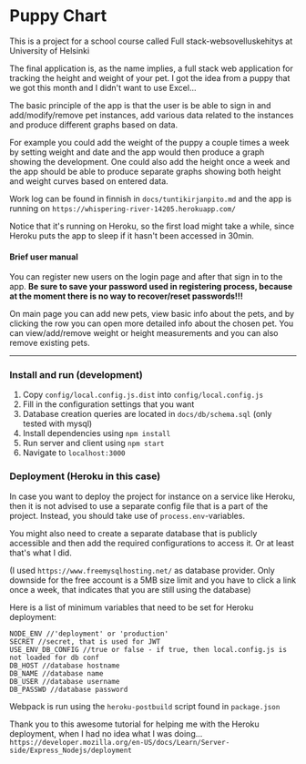 # Puppy Chart

This is a project for a school course called Full stack-websovelluskehitys at University of Helsinki

The final application is, as the name implies, a full stack web application for tracking the height and 
weight of your pet. I got the idea from a puppy that we got this month and I didn't want to use Excel...

The basic principle of the app is that the user is be able to sign in and add/modify/remove pet instances, 
add various data related to the instances and produce different graphs based on data.

For example you could add the weight of the puppy a couple times a week by setting weight and date and the 
app would then produce a graph showing the development. One could also add the height once a week and the app 
should be able to produce separate graphs showing both height and weight curves based on entered data.

Work log can be found in finnish in `docs/tuntikirjanpito.md` and the app is running on
`https://whispering-river-14205.herokuapp.com/`

Notice that it's running on Heroku, so the first load might take a while, since Heroku
puts the app to sleep if it hasn't been accessed in 30min.

#### Brief user manual
You can register new users on the login page and after that sign in to the app. **Be sure to save your password used
in registering process, because at the moment there is no way to recover/reset passwords!!!**

On main page you can add new pets, view basic info about the pets, and by clicking the row you can
open more detailed info about the chosen pet. You can view/add/remove weight or height measurements
and you can also remove existing pets.

***

### Install and run (development)

1. Copy `config/local.config.js.dist` into `config/local.config.js`
2. Fill in the configuration settings that you want
3. Database creation queries are located in `docs/db/schema.sql` (only tested with mysql)
4. Install dependencies using
   `npm install`
5. Run server and client using
   `npm start`
6. Navigate to `localhost:3000`

### Deployment (Heroku in this case)

In case you want to deploy the project for instance on a service like Heroku,
then it is not advised to use a separate config file that is a part of the project.
Instead, you should take use of `process.env`-variables.

You might also need to create a separate database that is publicly accessible and then
add the required configurations to access it. Or at least that's what I did.

(I used `https://www.freemysqlhosting.net/` as  database provider. Only downside for the free account is
a 5MB size limit and you have to click a link once a week, that indicates that you are still using the database)

Here is a list of minimum variables that need to be set for Heroku deployment:

```
NODE_ENV //'deployment' or 'production'
SECRET //secret, that is used for JWT
USE_ENV_DB_CONFIG //true or false - if true, then local.config.js is not loaded for db conf
DB_HOST //database hostname
DB_NAME //database name
DB_USER //database username
DB_PASSWD //database password
```

Webpack is run using the `heroku-postbuild` script found in `package.json`

Thank you to this awesome tutorial for helping me with the Heroku deployment,
when I had no idea what I was doing...
`https://developer.mozilla.org/en-US/docs/Learn/Server-side/Express_Nodejs/deployment`
